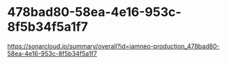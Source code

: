 # 478bad80-58ea-4e16-953c-8f5b34f5a1f7
https://sonarcloud.io/summary/overall?id=iamneo-production_478bad80-58ea-4e16-953c-8f5b34f5a1f7
